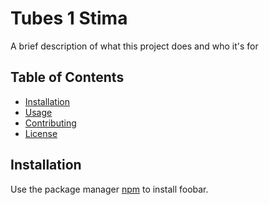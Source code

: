 # Tubes 1 Stima

A brief description of what this project does and who it's for

## Table of Contents

- [Installation](#installation)
- [Usage](#usage)
- [Contributing](#contributing)
- [License](#license)

## Installation

Use the package manager [npm](https://www.npmjs.com/) to install foobar.

```bash
